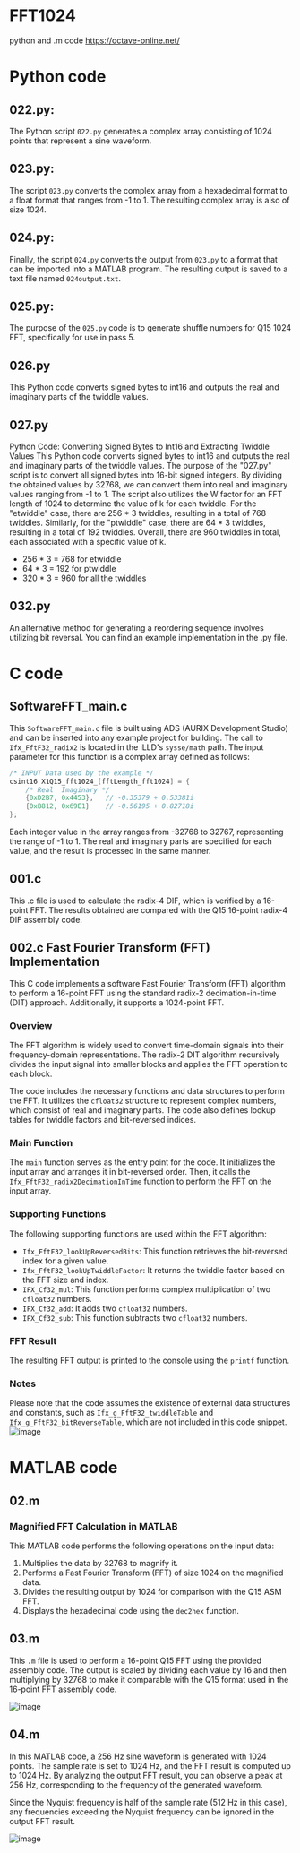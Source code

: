 # FFT1024
python and .m code
https://octave-online.net/




# Python code
##  022.py:

The Python script `022.py` generates a complex array consisting of 1024 points that represent a sine waveform.

##  023.py:

The script `023.py` converts the complex array from a hexadecimal format to a float format that ranges from -1 to 1. The resulting complex array is also of size 1024.

##  024.py:

Finally, the script `024.py` converts the output from `023.py` to a format that can be imported into a MATLAB program. The resulting output is saved to a text file named `024output.txt`.

## 025.py:
The purpose of the `025.py` code is to generate shuffle numbers for Q15 1024 FFT, specifically for use in pass 5.


## 026.py
This Python code converts signed bytes to int16 and outputs the real and imaginary parts of the twiddle values.

## 027.py
Python Code: Converting Signed Bytes to Int16 and Extracting Twiddle Values
This Python code converts signed bytes to int16 and outputs the real and imaginary parts of the twiddle values.
The purpose of the "027.py" script is to convert all signed bytes into 16-bit signed integers. By dividing the obtained values by 32768, we can convert them into real and imaginary values ranging from -1 to 1. The script also utilizes the W factor for an FFT length of 1024 to determine the value of k for each twiddle.
For the "etwiddle" case, there are 256 * 3 twiddles, resulting in a total of 768 twiddles. Similarly, for the "ptwiddle" case, there are 64 * 3 twiddles, resulting in a total of 192 twiddles. Overall, there are 960 twiddles in total, each associated with a specific value of k.
- 256 * 3 = 768 for etwiddle
- 64 * 3 = 192 for ptwiddle
- 320 * 3 = 960 for all the twiddles

## 032.py
An alternative method for generating a reordering sequence involves utilizing bit reversal. You can find an example implementation in the .py file.


# C code

## SoftwareFFT_main.c

This `SoftwareFFT_main.c` file is built using ADS (AURIX Development Studio) and can be inserted into any example project for building. The call to `Ifx_FftF32_radix2` is located in the iLLD's `sysse/math` path. The input parameter for this function is a complex array defined as follows:

```c
/* INPUT Data used by the example */
csint16 X1Q15_fft1024_[fftLength_fft1024] = {
    /* Real  Imaginary */
    {0xD2B7, 0x4453},   // -0.35379 + 0.53381i
    {0xB812, 0x69E1}    // -0.56195 + 0.82718i
};
```
Each integer value in the array ranges from -32768 to 32767, representing the range of -1 to 1. The real and imaginary parts are specified for each value, and the result is processed in the same manner.



## 001.c 
This .c file is used to calculate the radix-4 DIF, which is verified by a 16-point FFT. The results obtained are compared with the Q15 16-point radix-4 DIF assembly code.

## 002.c Fast Fourier Transform (FFT) Implementation

This C code implements a software Fast Fourier Transform (FFT) algorithm to perform a 16-point FFT using the standard radix-2 decimation-in-time (DIT) approach. Additionally, it supports a 1024-point FFT.

### Overview

The FFT algorithm is widely used to convert time-domain signals into their frequency-domain representations. The radix-2 DIT algorithm recursively divides the input signal into smaller blocks and applies the FFT operation to each block.

The code includes the necessary functions and data structures to perform the FFT. It utilizes the `cfloat32` structure to represent complex numbers, which consist of real and imaginary parts. The code also defines lookup tables for twiddle factors and bit-reversed indices.

### Main Function

The `main` function serves as the entry point for the code. It initializes the input array and arranges it in bit-reversed order. Then, it calls the `Ifx_FftF32_radix2DecimationInTime` function to perform the FFT on the input array.

### Supporting Functions

The following supporting functions are used within the FFT algorithm:

- `Ifx_FftF32_lookUpReversedBits`: This function retrieves the bit-reversed index for a given value.
- `Ifx_FftF32_lookUpTwiddleFactor`: It returns the twiddle factor based on the FFT size and index.
- `IFX_Cf32_mul`: This function performs complex multiplication of two `cfloat32` numbers.
- `IFX_Cf32_add`: It adds two `cfloat32` numbers.
- `IFX_Cf32_sub`: This function subtracts two `cfloat32` numbers.

### FFT Result

The resulting FFT output is printed to the console using the `printf` function.

### Notes

Please note that the code assumes the existence of external data structures and constants, such as `Ifx_g_FftF32_twiddleTable` and `Ifx_g_FftF32_bitReverseTable`, which are not included in this code snippet.
![image](https://github.com/Diwang2infineon/FFT1024/assets/98080665/56385cc6-79d6-4ff9-9339-1737bead2c26)




# MATLAB code
## 02.m
### Magnified FFT Calculation in MATLAB
This MATLAB code performs the following operations on the input data:
1. Multiplies the data by 32768 to magnify it.
2. Performs a Fast Fourier Transform (FFT) of size 1024 on the magnified data.
3. Divides the resulting output by 1024 for comparison with the Q15 ASM FFT.
4. Displays the hexadecimal code using the `dec2hex` function.


## 03.m
This `.m` file is used to perform a 16-point Q15 FFT using the provided assembly code. The output is scaled by dividing each value by 16 and then multiplying by 32768 to make it comparable with the Q15 format used in the 16-point FFT assembly code.

![image](https://github.com/Diwang2infineon/FFT1024/assets/98080665/0b38a4ac-ba36-4bf5-b2db-ac6da324e308)


## 04.m
In this MATLAB code, a 256 Hz sine waveform is generated with 1024 points. The sample rate is set to 1024 Hz, and the FFT result is computed up to 1024 Hz. By analyzing the output FFT result, you can observe a peak at 256 Hz, corresponding to the frequency of the generated waveform.

Since the Nyquist frequency is half of the sample rate (512 Hz in this case), any frequencies exceeding the Nyquist frequency can be ignored in the output FFT result.

![image](https://github.com/Diwang2infineon/FFT1024/assets/98080665/0d1f0653-6f31-4317-a10b-ccfee932cb4b)

